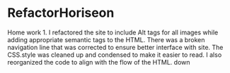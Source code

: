 # RefactorHoriseon
Home work 1. I refactored the site to include Alt tags for all images while adding appropriate semantic tags to the HTML. There was a broken navigation line that was corrected to ensure better interface with site. The CSS.style was cleaned up and condensed to make it easier to read. I also reorganized the code to align with the flow of the HTML. down
